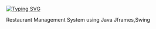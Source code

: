 [![Typing SVG](https://readme-typing-svg.herokuapp.com?size=25&color=F71A1A&lines=Restaurant+Management+System!+🍲+🥘)](https://git.io/typing-svg)


Restaurant Management System using Java Jframes,Swing
